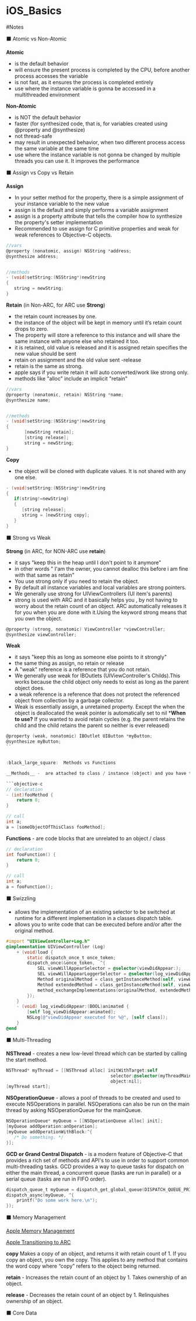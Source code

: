 # iOS_Basics


#Notes

:black_large_square:  Atomic vs Non-Atomic 

__Atomic__
 * is the default behavior
 * will ensure the present process is completed by the CPU, before another process accesses the variable
 * is not fast, as it ensures the process is completed entirely
 * use where the instance variable is gonna be accessed in a multithreaded environment

__Non-Atomic__
 * is NOT the default behavior
 * faster (for synthesized code, that is, for variables created using @property and @synthesize)
 * not thread-safe
 * may result in unexpected behavior, when two different process access the same variable at the same time
 * use where the instance variable is not gonna be changed by multiple threads you can use it. It improves the performance



:black_large_square:  Assign vs Copy vs Retain 

__Assign__
 * In your setter method for the property, there is a simple assignment of your instance variable to the new value
 * assign is the default and simply performs a variable assignment
 * assign is a property attribute that tells the compiler how to synthesize the property's setter implementation
 * Recommended to  use assign for C primitive properties and weak for weak references to Objective-C objects.

```objective-c
//vars
@property (nonatomic, assign) NSString *address;
@synthesize address;


//methods
- (void)setString:(NSString*)newString
{         
   string = newString;
} 
```

__Retain__ (in Non-ARC, for ARC use __Strong__)
 * the retain count increases by one.
 * the instance of the object will be kept in memory until it’s retain count drops to zero.
 * The property will store a reference to this instance and will share the same instance with anyone else who retained it too.
 * it is retained, old value is released and it is assigned retain specifies the new value should be sent
 * retain on assignment and the old value sent -release
 * retain is the same as strong.
 * apple says if you write retain it will auto converted/work like strong only.
 * methods like "alloc" include an implicit "retain"

```objective-c
//vars
@property (nonatomic, retain) NSString *name;
@synthesize name;


//methods
- (void)setString:(NSString*)newString
{          
       [newString retain];          
       [string release];            
       string = newString;         
}
```

__Copy__
 * the object will be cloned with duplicate values. It is not shared with any one else.
```objective-c
- (void)setString:(NSString*)newString
{            
   if(string!=newString)
   {              
      [string release];              
      string = [newString copy];            
   }
}
```

:black_large_square:  Strong vs Weak

__Strong__ (in ARC, for NON-ARC use __retain__)
 * it says "keep this in the heap until I don't point to it anymore"
 * in other words " I'am the owner, you cannot dealloc this before i am fine with that same as retain"
 * You use strong only if you need to retain the object.
 * By default all instance variables and local variables are strong pointers.
 * We generally use strong for UIViewControllers (UI item's parents)
 * strong is used with ARC and it basically helps you , by not having to worry about the retain count of an object. ARC automatically releases it for you when you are done with it.Using the keyword strong means that you own the object.

```objective-c
@property (strong, nonatomic) ViewController *viewController;
@synthesize viewController;
``` 

__Weak__
 * it says "keep this as long as someone else points to it strongly"
 * the same thing as assign, no retain or release
 * A "weak" reference is a reference that you do not retain.
 * We generally use weak for IBOutlets (UIViewController's Childs).This works because the child object only needs to exist as long as the parent object does.
 * a weak reference is a reference that does not protect the referenced object from collection by a garbage collector.
 * Weak is essentially assign, a unretained property. Except the when the object is deallocated the weak pointer is automatically set to nil
 *__When to use?__ If you wanted to avoid retain cycles (e.g. the parent retains the child and the child retains the parent so neither is ever released)

```objective-c
@property (weak, nonatomic) IBOutlet UIButton *myButton;
@synthesize myButton;
``


:black_large_square:  Methods vs Functions 

__Methods__ -  are attached to class / instance (object) and you have to tell the class / object to perform them

```objective-c
// declaration
- (int)fooMethod {
    return 0;
}

// call
int a;
a = [someObjectOfThisClass fooMethod];
```

__Functions__ - are code blocks that are unrelated to an object / class

```objective-c
// declaration
int fooFunction() {
    return 0;
}

// call
int a;
a = fooFunction();
```

:black_large_square: Swizzling
 * allows the implementation of an existing selector to be switched at runtime for a different implementation in a classes dispatch table.
 * allows you to write code that can be executed before and/or after the original method.

```objective-c
#import "UIViewController+Log.h"
@implementation UIViewController (Log)
    + (void)load {
        static dispatch_once_t once_token;
        dispatch_once(&once_token,  ^{
            SEL viewWillAppearSelector = @selector(viewDidAppear:);
            SEL viewWillAppearLoggerSelector = @selector(log_viewDidAppear:);
            Method originalMethod = class_getInstanceMethod(self, viewWillAppearSelector);
            Method extendedMethod = class_getInstanceMethod(self, viewWillAppearLoggerSelector);
            method_exchangeImplementations(originalMethod, extendedMethod);
        });
    }
    - (void) log_viewDidAppear:(BOOL)animated {
        [self log_viewDidAppear:animated];
        NSLog(@"viewDidAppear executed for %@", [self class]);
    }
@end
```


:black_large_square:  Multi-Threading

__NSThread__ -  creates a new low-level thread which can be started by calling the start method.

```objective-c
NSThread* myThread = [[NSThread alloc] initWithTarget:self
                                        selector:@selector(myThreadMainMethod:)
                                        object:nil];
[myThread start];
```



__NSOperationQueue__ - allows a pool of threads to be created and used to execute NSOperations in parallel. NSOperations can also be run on the main thread by asking NSOperationQueue for the mainQueue.

```objective-c
NSOperationQueue* myQueue = [[NSOperationQueue alloc] init];
[myQueue addOperation:anOperation]; 
[myQueue addOperationWithBlock:^{
   /* Do something. */
}];
```

__GCD or Grand Central Dispatch__ - is a modern feature of Objective-C that provides a rich set of methods and API's to use in order to support common multi-threading tasks. GCD provides a way to queue tasks for dispatch on either the main thread, a concurrent queue (tasks are run in parallel) or a serial queue (tasks are run in FIFO order).

```objective-c
dispatch_queue_t myQueue = dispatch_get_global_queue(DISPATCH_QUEUE_PRIORITY_DEFAULT, 0);
dispatch_async(myQueue, ^{
    printf("Do some work here.\n");
});
```



:black_large_square:  Memory Management

[Apple Memory Management](https://developer.apple.com/library/content/documentation/Cocoa/Conceptual/MemoryMgmt/Articles/mmPractical.html)

[Apple Transitioning to ARC](https://developer.apple.com/library/content/releasenotes/ObjectiveC/RN-TransitioningToARC/Introduction/Introduction.html)

__copy__ Makes a copy of an object, and returns it with retain count of 1. If you copy an object, you own the copy. This applies to any method that contains the word copy where “copy” refers to the object being returned.


__retain__ - Increases the retain count of an object by 1. Takes ownership of an object.

__release__ - Decreases the retain count of an object by 1. Relinquishes ownership of an object.




:black_large_square:  Core Data





